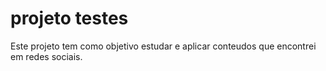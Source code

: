 # projeto testes
 Este projeto tem como objetivo estudar e aplicar conteudos que encontrei em redes sociais.
